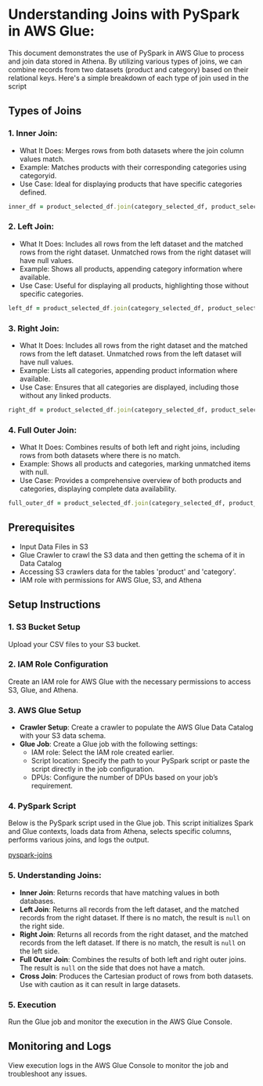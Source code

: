 
# Understanding Joins with PySpark in AWS Glue:

This document demonstrates the use of PySpark in AWS Glue to process and join data stored in Athena. By utilizing various types of joins, we can combine records from two datasets (product and category) based on their relational keys. Here's a simple breakdown of each type of join used in the script

## Types of Joins
### 1. Inner Join:
  - What It Does: Merges rows from both datasets where the join column values match.
  - Example: Matches products with their corresponding categories using categoryid.
  - Use Case: Ideal for displaying products that have specific categories defined.
```ruby
inner_df = product_selected_df.join(category_selected_df, product_selected_df["product_categoryid"] == category_selected_df["categoryid"], "inner")
```
    
### 2. Left Join:

  - What It Does: Includes all rows from the left dataset and the matched rows from the right dataset. Unmatched rows from the right dataset will have null values.
  - Example: Shows all products, appending category information where available.
  - Use Case: Useful for displaying all products, highlighting those without specific categories.
```ruby
left_df = product_selected_df.join(category_selected_df, product_selected_df["product_categoryid"] == category_selected_df["categoryid"], "left")
```
    
### 3. Right Join:

  - What It Does: Includes all rows from the right dataset and the matched rows from the left dataset. Unmatched rows from the left dataset will have null values.
  - Example: Lists all categories, appending product information where available.
  - Use Case: Ensures that all categories are displayed, including those without any linked products.
```ruby
right_df = product_selected_df.join(category_selected_df, product_selected_df["product_categoryid"] == category_selected_df["categoryid"], "right")
```

### 4. Full Outer Join:

  - What It Does: Combines results of both left and right joins, including rows from both datasets where there is no match.
  - Example: Shows all products and categories, marking unmatched items with null.
  - Use Case: Provides a comprehensive overview of both products and categories, displaying complete data availability.
```ruby
full_outer_df = product_selected_df.join(category_selected_df, product_selected_df["product_categoryid"] == category_selected_df["categoryid"], "outer")
```

## Prerequisites
- Input Data Files in S3
- Glue Crawler to crawl the S3 data and then getting the schema of it in Data Catalog
- Accessing S3 crawlers data for the tables 'product' and 'category'. 
- IAM role with permissions for AWS Glue, S3, and Athena

## Setup Instructions

### 1. S3 Bucket Setup
Upload your CSV files to your S3 bucket.

### 2. IAM Role Configuration
Create an IAM role for AWS Glue with the necessary permissions to access S3, Glue, and Athena.

### 3. AWS Glue Setup
- **Crawler Setup**: Create a crawler to populate the AWS Glue Data Catalog with your S3 data schema.
- **Glue Job**: Create a Glue job with the following settings:
  - IAM role: Select the IAM role created earlier.
  - Script location: Specify the path to your PySpark script or paste the script directly in the job configuration.
  - DPUs: Configure the number of DPUs based on your job’s requirement.

### 4. PySpark Script
Below is the PySpark script used in the Glue job. This script initializes Spark and Glue contexts, loads data from Athena, selects specific columns, performs various joins, and logs the output.

[pyspark-joins](../glue-code/ti-pyspark-joins.py)

### 5. Understanding Joins: 
  - **Inner Join**: Returns records that have matching values in both databases.
  - **Left Join**: Returns all records from the left dataset, and the matched records from the right dataset. If there is no match, the result is `null` on the right side.
  - **Right Join**: Returns all records from the right dataset, and the matched records from the left dataset. If there is no match, the result is `null` on the left side.
  - **Full Outer Join**: Combines the results of both left and right outer joins. The result is `null` on the side that does not have a match.
  - **Cross Join**: Produces the Cartesian product of rows from both datasets. Use with caution as it can result in large datasets.

### 5. Execution
Run the Glue job and monitor the execution in the AWS Glue Console.

## Monitoring and Logs
View execution logs in the AWS Glue Console to monitor the job and troubleshoot any issues.
